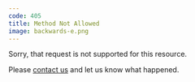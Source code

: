 ```yaml
---
code: 405
title: Method Not Allowed
image: backwards-e.png
---
```

Sorry, that request is not supported for this resource.

Please [contact us](https://www.ted.com/contact) and let us know what happened.
